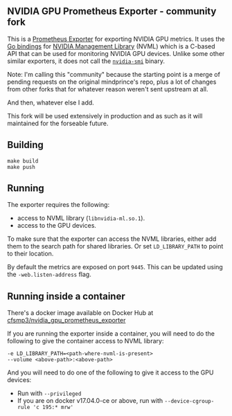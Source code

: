 NVIDIA GPU Prometheus Exporter - community fork
-----------------------------------------------

This is a [Prometheus Exporter](https://prometheus.io/docs/instrumenting/exporters/) for
exporting NVIDIA GPU metrics. It uses the [Go bindings](https://github.com/cfsmp3/gonvml)
for [NVIDIA Management Library](https://developer.nvidia.com/nvidia-management-library-nvml)
(NVML) which is a C-based API that can be used for monitoring NVIDIA GPU devices.
Unlike some other similar exporters, it does not call the
[`nvidia-smi`](https://developer.nvidia.com/nvidia-system-management-interface) binary.

Note: I'm calling this "community" because the starting point is a merge of pending
requests on the original mindprince's repo, plus a lot of changes from other forks
that for whatever reason weren't sent upstream at all.

And then, whatever else I add.

This fork will be used extensively in production and as such as it will maintained
for the forseable future.

## Building

```
make build
make push
```

## Running

The exporter requires the following:
- access to NVML library (`libnvidia-ml.so.1`).
- access to the GPU devices.

To make sure that the exporter can access the NVML libraries, either add them
to the search path for shared libraries. Or set `LD_LIBRARY_PATH` to point to
their location.

By default the metrics are exposed on port `9445`. This can be updated using
the `-web.listen-address` flag.

## Running inside a container

There's a docker image available on Docker Hub at
[cfsmp3/nvidia_gpu_prometheus_exporter](https://hub.docker.com/r/cfsmp3/nvidia_gpu_prometheus_exporter/)

If you are running the exporter inside a container, you will need to do the
following to give the container access to NVML library:
```
-e LD_LIBRARY_PATH=<path-where-nvml-is-present>
--volume <above-path>:<above-path>
```

And you will need to do one of the following to give it access to the GPU
devices:
- Run with `--privileged`
- If you are on docker v17.04.0-ce or above, run with `--device-cgroup-rule 'c 195:* mrw'`
